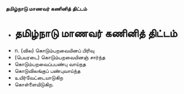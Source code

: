 **தமிழ்நாடு மாணவர் கணினித் திட்டம்**
- # தமிழ்நாடு மாணவர் கணினித் திட்டம்
- n. (வில) கொடும்பறவையினப் பிரிவு
- (பெயரடை) கொடும்பறவையினஞ் சார்ந்த
- கொடும்பறவைப்பபண்பு வாய்நத
- கொடுவிலங்குப் பண்புவாய்ந்த
- உயிர்வேட்டையாடுகிற
- கொள்ளையிடுகிற.

